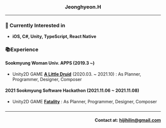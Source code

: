 ### <div align= center>Jeonghyeon.H</div>
---
### <div align= left>🎈 Currently Interested in</div>
* **iOS, C#, Unity, TypeScript, React Native**
### 📚Experience
#### **Sookmyung Woman Univ. APPS (2019.3 ~)**
* Unity2D GAME **[A Little Druid](https://github.com/DARK-EGG/A-LITTLE-DRUID, "Visit A Little Druid Repo")** (2020.03. ~ 2021.10) : As Planner, Programmer, Designer, Composer
#### **2021 Sookmyung Software Hackathon (2021.11.06 ~ 2021.11.08)**
* Unity2D GAME **[Fatality](https://github.com/2021-Unity-Fatality/Fatality, "Visit Fatality Repo")** : As Planner, Programmer, Designer, Composer
###
---
#### <div align = right> Contact at: hijihilin@gmail.com</div>
